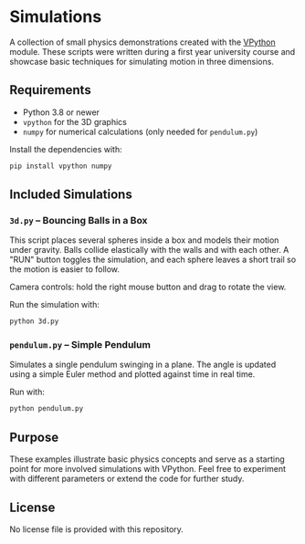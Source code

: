 # Simulations

A collection of small physics demonstrations created with the [VPython](https://vpython.org) module. These scripts were written during a first year university course and showcase basic techniques for simulating motion in three dimensions.

## Requirements

- Python 3.8 or newer
- `vpython` for the 3D graphics
- `numpy` for numerical calculations (only needed for `pendulum.py`)

Install the dependencies with:

```bash
pip install vpython numpy
```

## Included Simulations

### `3d.py` – Bouncing Balls in a Box

This script places several spheres inside a box and models their motion under gravity. Balls collide elastically with the walls and with each other. A "RUN" button toggles the simulation, and each sphere leaves a short trail so the motion is easier to follow.

Camera controls: hold the right mouse button and drag to rotate the view.

Run the simulation with:

```bash
python 3d.py
```

### `pendulum.py` – Simple Pendulum

Simulates a single pendulum swinging in a plane. The angle is updated using a simple Euler method and plotted against time in real time.

Run with:

```bash
python pendulum.py
```

## Purpose

These examples illustrate basic physics concepts and serve as a starting point for more involved simulations with VPython. Feel free to experiment with different parameters or extend the code for further study.

## License

No license file is provided with this repository.

